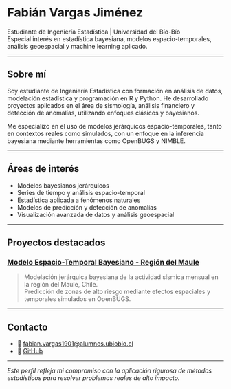 # Fabián Vargas Jiménez

Estudiante de Ingeniería Estadística | Universidad del Bío-Bío  
Especial interés en estadística bayesiana, modelos espacio-temporales, análisis geoespacial y machine learning aplicado.

---

## Sobre mí

Soy estudiante de Ingeniería Estadística con formación en análisis de datos, modelación estadística y programación en R y Python. He desarrollado proyectos aplicados en el área de sismología, análisis financiero y detección de anomalías, utilizando enfoques clásicos y bayesianos.

Me especializo en el uso de modelos jerárquicos espacio-temporales, tanto en contextos reales como simulados, con un enfoque en la inferencia bayesiana mediante herramientas como OpenBUGS y NIMBLE.

---

## Áreas de interés

- Modelos bayesianos jerárquicos
- Series de tiempo y análisis espacio-temporal
- Estadística aplicada a fenómenos naturales
- Modelos de predicción y detección de anomalías
- Visualización avanzada de datos y análisis geoespacial

---
## Proyectos destacados

### [Modelo Espacio-Temporal Bayesiano - Región del Maule](https://github.com/FabianVJ97/Modelo-Espacio-Tiempo-Bayesiano_Maule)

> Modelación jerárquica bayesiana de la actividad sísmica mensual en la región del Maule, Chile.  
> Predicción de zonas de alto riesgo mediante efectos espaciales y temporales simulados en OpenBUGS.

---

## Contacto

- 📧 fabian.vargas1901@alumnos.ubiobio.cl
- 🔗 [GitHub](https://github.com/FabianVJ97)  

---

*Este perfil refleja mi compromiso con la aplicación rigurosa de métodos estadísticos para resolver problemas reales de alto impacto.*

